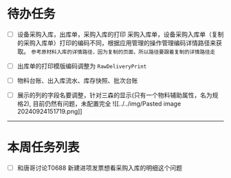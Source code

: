 # 待办任务
- [ ] 设备采购入库，出库单，采购入库的打印
采购入库单，设备采购入库单（复制的采购入库单）打印的编码不同，根据应用管理的操作管理编码详情路径来获取。
`参考原材料入库的详情路径，因为复制的页面，所以路径要跟着复制的详情路径走`


- [ ] 出库单的打印模版编码调整为 `RawDeliveryPrint`

- [ ] 物料台账、出入库流水、库存快照、批次台账
- [ ] 展示的列的字段名要调整，针对三森的显示(只有一个物料辅助属性，名为规格2), 目前仍然有问题，未配置完全
![[../../img/Pasted image 20240924151719.png]]





------
# 本周任务列表
- [ ] 和唐哥讨论T0688 新建进项发票想看采购入库的明细这个问题
